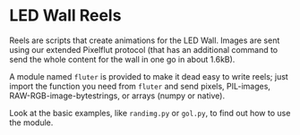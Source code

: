 # LED Wall Reels
Reels are scripts that create animations for the LED Wall. Images are sent 
using our extended Pixelflut protocol (that has an additional command to 
send the whole content for the wall in one go in about 1.6kB).

A module named `fluter` is provided to make it dead easy to write reels;
just import the function you need from `fluter` and send pixels, 
PIL-images, RAW-RGB-image-bytestrings, or arrays (numpy or native).

Look at the basic examples, like `randimg.py` or `gol.py`, to find out 
how to use the module.
